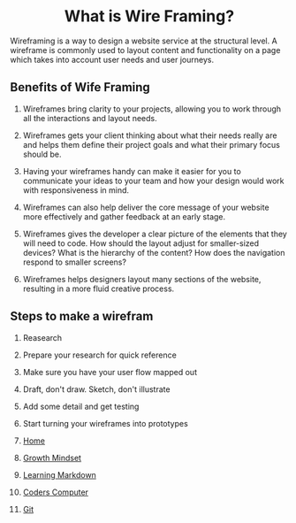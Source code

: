 # <center><b>What is Wire Framing?</b> </center>

Wireframing is a way to design a website service at the structural level. A wireframe is commonly used to layout content and functionality on a page which takes into account user needs and user journeys.

## Benefits of Wife Framing

1. Wireframes bring clarity to your projects, allowing you to work through all the interactions and layout needs.
2. Wireframes gets your client thinking about what their needs really are and helps them define their project goals and what their primary focus should be.
3. Having your wireframes handy can make it easier for you to communicate your ideas to your team and how your design would work with responsiveness in mind.

4. Wireframes can also help deliver the core message of your website more effectively and gather feedback at an early stage.

5. Wireframes gives the developer a clear picture of the elements that they will need to code. How should the layout adjust for smaller-sized devices? What is the hierarchy of the content? How does the navigation respond to smaller screens?

6. Wireframes helps designers layout many sections of the website, resulting in a more fluid creative process.


## Steps to make a wirefram

1. Reasearch
2. Prepare your research for quick reference
3. Make sure you have your user flow mapped out
4. Draft, don't draw. Sketch, don't illustrate
5. Add some detail and get testing
6. Start turning your wireframes into prototypes

1. [Home](https://ltarran.github.io/reading-notes)  

2. [Growth Mindset](https://ltarran.github.io/reading-notes/growthmindset)

3. [Learning Markdown](https://ltarran.github.io/reading-notes/learningmarkdowns)

4.  [Coders Computer](https://ltarran.github.io/reading-notes/coderscomputer)

5.  [Git](httops:/ltarran.github.io/reading-notes/git)

